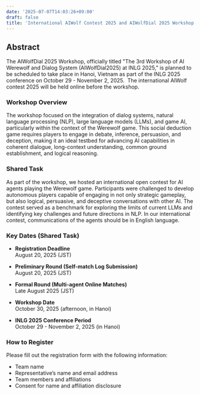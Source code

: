 ```yaml
---
date: '2025-07-07T14:03:26+09:00'
draft: false
title: 'International AIWolf Contest 2025 and AIWolfDial 2025 Workshop at INLG 2025'
---
```


## Abstract

​The AIWolfDial 2025 Workshop, officially titled "The 3rd Workshop of AI Werewolf and Dialog System (AIWolfDial2025) at INLG 2025," is planned to be scheduled to take place in Hanoi, Vietnam as part of the INLG 2025 conference on October 29 - November 2, 2025. ​
The international AIWolf contest 2025 will be held online before the workshop.

### Workshop Overview

The workshop focused on the integration of dialog systems, natural language processing (NLP), large language models (LLMs), and game AI, particularly within the context of the Werewolf game. This social deduction game requires players to engage in debate, inference, persuasion, and deception, making it an ideal testbed for advancing AI capabilities in coherent dialogue, long-context understanding, common ground establishment, and logical reasoning.

### Shared Task

As part of the workshop, we hosted an international open contest for AI agents playing the Werewolf game. Participants were challenged to develop autonomous players capable of engaging in not only strategic gameplay, but also logical, persuasive, and deceptive conversations with other AI. The contest served as a benchmark for exploring the limits of current LLMs and identifying key challenges and future directions in NLP.
In our international contest, communications of the agents should be in English language.

### Key Dates (Shared Task)

- **Registration Deadline** \
  August 20, 2025 (JST)

- **Preliminary Round (Self-match Log Submission)** \
  August 20, 2025 (JST)

- **Formal Round (Multi-agent Online Matches)** \
  Late August 2025 (JST)

- **Workshop Date** \
  October 30, 2025 (afternoon, in Hanoi)

- **INLG 2025 Conference Period** \
  October 29 - November 2, 2025 (in Hanoi)

### How to Register

Please fill out the registration form with the following information:

- Team name
- Representative’s name and email address
- Team members and affiliations
- Consent for name and affiliation disclosure
